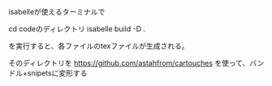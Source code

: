 
isabelleが使えるターミナルで

cd codeのディレクトリ 
isabelle build -D . 

を実行すると、各ファイルのtexファイルが生成される。

そのディレクトリを
https://github.com/astahfrom/cartouches
を使って、バンドル+snipetsに変形する